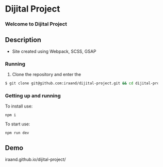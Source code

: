 # Dijital Project

### Welcome to Dijital Project


## Description

* Site created using Webpack, SCSS, GSAP


### Running
1. Clone the repository and enter the 

```bash
$ git clone git@github.com:iraand/dijital-project.git && cd dijital-project 
```


### Getting up and running

To install use:

```
npm i
```

To start use:

```
npm run dev
```


## Demo
iraand.github.io/dijital-project/

